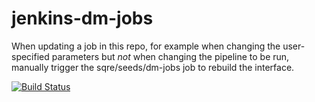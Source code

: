 jenkins-dm-jobs
===

When updating a job in this repo, for example when changing the user-specified
parameters but _not_ when changing the pipeline to be run, manually trigger
the sqre/seeds/dm-jobs job to rebuild the interface.

[![Build Status](https://travis-ci.org/lsst-dm/jenkins-dm-jobs.png)](https://travis-ci.org/lsst-dm/jenkins-dm-jobs)
